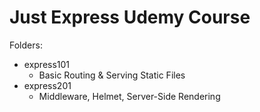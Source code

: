 # Just Express Udemy Course

Folders:
- express101
    - Basic Routing & Serving Static Files
- express201
    - Middleware, Helmet, Server-Side Rendering